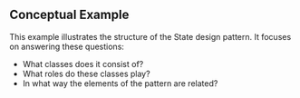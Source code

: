 ## Conceptual Example

This example illustrates the structure of the State design pattern. It focuses on answering these questions:

- What classes does it consist of?
- What roles do these classes play?
- In what way the elements of the pattern are related?
